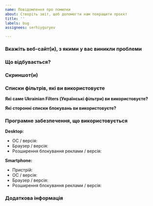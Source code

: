 ```yaml
---
name: Повідомлення про помилки
about: Створіть звіт, щоб допомогти нам покращити проєкт
title: ''
labels: bug
assignees: serhiyguryev

---
```


<!--

Перш, ніж створювати звіт:

1) Переконайтеся у відсутності проблем або конфліктів з іншими розширеннями веб-браузера.
2) Переконайтеся, що ви використовуєте лише одне розширення для блокування реклами (фільтрації контенту).
3) Вимкніть NoScript, Ghostery, Disconnect, HTTPS Everywhere, Privacy Badger, AntiBanner, VPN розширення і повторно протестуйте (перевірте) роботу веб-сайту, з яким виникли проблеми.
-->

### Вкажіть веб-сайт(и), з якими у вас виникли проблеми

<!-- Вкажіть URL-адресу веб-сайту (ОБОВ'ЯЗКОВО) -->
<!-- Будь ласка, вставляйте URL-адресу сайту в кодовий тег (ОБОВ'ЯЗКОВО) -->
<!-- Попередьте, якщо мова йде про сайт з NSFW контентом -->

### Що відбувається?

<!-- Опишіть проблеми, які виникають при відвідуванні сайту та вкажіть кроки відтворення цих проблем -->

### Скриншот(и)

<!-- Скриншот(и) для візуального опису проблем -->
<!-- Розміщуйте посилання замість вбудованих зображень для скриншотів, що містять матеріали для дорослих -->

### Списки фільтрів, які ви використовуєте

**Які саме Ukrainian Filters (Українські фільтри) ви використовуєте?**

<!-- наприклад, Ukrainian Ad Filter, Ukrainian Annoyance Filter, Ukrainian Privacy Filter, Ukrainian Security Filter
     вкажіть версію та дату створення для цих списків (ОБОВ'ЯЗКОВО) -->

**Які сторонні списки блокувань ви використовуєте?**

<!-- наприклад, ABP filters, EasyList, EasyPrivacy, Fanboy's Annoyance List тощо
     вкажіть версію (за наявності) та (або) дату створення для цих списків блокувань -->

### Програмне забезпечення, що використовується

**Desktop:**

- ОС / версія: <!-- наприклад, Windows 10 -->
- Браузер / версія: <!-- наприклад, Firefox 128.0.3 -->
- Розширення блокування реклами / версія: <!-- наприклад, uBlock Origin 1.59.0 -->

**Smartphone:**

- Пристрій: <!-- наприклад, Samsung Galaxy A35 -->
- ОС / версія: <!-- наприклад, Android 14 -->
- Браузер / версія: <!-- наприклад, Firefox 127 -->
- Розширення блокування реклами / версія: <!-- наприклад, uBlock Origin 1.59.0 -->

### Додаткова інформація

<!-- Додайте тут будь-що інше, що може бути корисним для оперативного усунення проблеми -->
